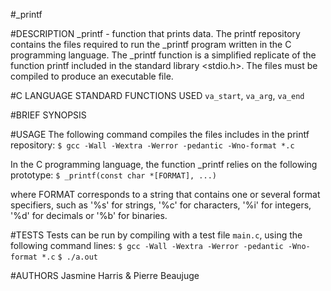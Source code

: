 #_printf

#DESCRIPTION
_printf \- function that prints data. The printf repository contains the files required to run the _printf program written in the C programming language. The _printf function is a simplified replicate of the function printf included in the standard library <stdio.h>. The files must be compiled to produce an executable file.

#C LANGUAGE STANDARD FUNCTIONS USED
`va_start`, `va_arg`, `va_end`

#BRIEF SYNOPSIS


#USAGE
The following command compiles the files includes in the printf repository:
```$ gcc -Wall -Wextra -Werror -pedantic -Wno-format *.c```

In the C programming language, the function _printf relies on the following prototype:
```$ _printf(const char *[FORMAT], ...)```

where FORMAT corresponds to a string that contains one or several format specifiers, such as '%s' for strings, '%c' for characters, '%i' for integers, '%d' for decimals or '%b' for binaries. 

#TESTS
Tests can be run by compiling with a test file `main.c`, using the following command lines:
```$ gcc -Wall -Wextra -Werror -pedantic -Wno-format *.c```
```$ ./a.out```

#AUTHORS
Jasmine Harris & Pierre Beaujuge